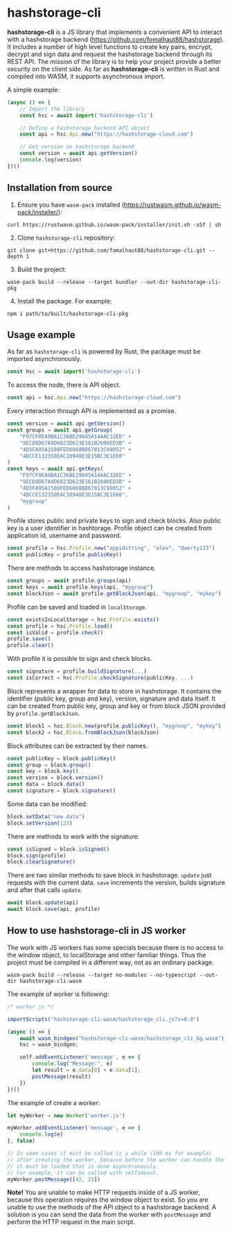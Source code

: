 # hashstorage-cli

**hashstorage-cli** is a JS library that implements a convenient API to interact with a hashstorage backend (https://github.com/fomalhaut88/hashstorage). It includes a number of high level functions to create key pairs, encrypt, decrypt and sign data and request the hashstorage backend through its REST API. The mission of the library is to help your project provide a better security on the client side. As far as **hashstorage-cli** is written in Rust and compiled into WASM, it supports asynchronous import.

A simple example:

```javascript
(async () => {
    // Import the library
    const hsc = await import('hashstorage-cli')

    // Define a hashstorage backend API object
    const api = hsc.Api.new("https://hashstorage-cloud.com")

    // Get version on hashstorage backend
    const version = await api.getVersion()
    console.log(version)
})()
```

## Installation from source

1. Ensure you have `wasm-pack` installed (https://rustwasm.github.io/wasm-pack/installer/):

```
curl https://rustwasm.github.io/wasm-pack/installer/init.sh -sSf | sh
```

2. Clone `hashstorage-cli` repository:

```
git clone git+https://github.com/fomalhaut88/hashstorage-cli.git --depth 1
```

3. Build the project:

```
wasm-pack build --release --target bundler --out-dir hashstorage-cli-pkg
```

4. Install the package. For example:

```
npm i path/to/built/hashstorage-cli-pkg
```

## Usage example

As far as `hashstorage-cli` is powered by Rust,
the package must be imported asynchronously.

```javascript
const hsc = await import('hashstorage-cli')
```

To access the node, there is API object.

```javascript
const api = hsc.Api.new("https://hashstorage-cloud.com")
```

Every interaction through API is implemented as a promise.

```javascript
const version = await api.getVersion()
const groups = await api.getGroup(
    "F97CF0EA9BA1C36BE29045A14AAC32ED" +
    "9ECD8D67A9D6823D623E161B2600ED3B" +
    "4D3FA95A1580FED6068BD67013C99052" +
    "4DCCE132350EAC38948E3E15BC3E1E60"
)
const keys = await api.getKeys(
    "F97CF0EA9BA1C36BE29045A14AAC32ED" +
    "9ECD8D67A9D6823D623E161B2600ED3B" +
    "4D3FA95A1580FED6068BD67013C99052" +
    "4DCCE132350EAC38948E3E15BC3E1E60",
    "mygroup"
)
```

Profile stores public and private keys to sign and check blocks.
Also public key is a user identifier in hashtorage.
Profile object can be created from application id, username and password.

```javascript
const profile = hsc.Profile.new("appidstring", "alex", "Qwerty123")
const publicKey = profile.publicKey()
```

There are methods to access hashstorage instance.

```javascript
const groups = await profile.groups(api)
const keys = await profile.keys(api, "mygroup")
const blockJson = await profile.getBlockJson(api, "mygroup", "mykey")
```

Profile can be saved and loaded in `localStorage`.

```javascript
const existsInLocalStorage = hsc.Profile.exists()
const profile = hsc.Profile.load()
const isValid = profile.check()
profile.save()
profile.clear()
```

With profile it is possible to sign and check blocks.

```javascript
const signature = profile.buildSignature(...)
const isCorrect = hsc.Profile.checkSignature(publicKey, ...)
```

Block represents a wrapper for data to store in hashstorage. It contains the
identifier (public key, group and key), version, signature and data itself.
It can be created from public key, group and key or from block JSON provided
by `profile.getBlockJson`.

```javascript
const block1 = hsc.Block.new(profile.publicKey(), "mygroup", "mykey")
const block2 = hsc.Block.fromBlockJson(blockJson)
```

Block attributes can be extracted by their names.

```javascript
const publicKey = block.publicKey()
const group = block.group()
const key = block.key()
const version = block.version()
const data = block.data()
const signature = block.signature()
```

Some data can be modified:

```javascript
block.setData("new data")
block.setVersion(123)
```

There are methods to work with the signature:

```javascript
const isSigned = block.isSigned()
block.sign(profile)
block.clearSignature()
```

There are two similar methods to save block in hashstorage.
`update` just requests with the current data.
`save` increments the version, builds signature and
after that calls `update`.

```javascript
await block.update(api)
await block.save(api, profile)
```

## How to use hashstorage-cli in JS worker

The work with JS workers has some specials because there is no access
to the window object, to localStorage and other familiar things.
Thus the project must be compiled in a different way,
not as an ordinary package.

```
wasm-pack build --release --target no-modules --no-typescript --out-dir hashstorage-cli-wasm
```

The example of worker is following:

```javascript
/* worker.js */

importScripts("hashstorage-cli-wasm/hashstorage_cli.js?v=0.0")

(async () => {
    await wasm_bindgen("hashstorage-cli-wasm/hashstorage_cli_bg.wasm")
    hsc = wasm_bindgen;

    self.addEventListener('message', e => {
        console.log("Message:", e)
        let result = e.data[0] + e.data[1];
        postMessage(result)
    })
})()
```

The example of create a worker:

```javascript
let myWorker = new Worker('worker.js')

myWorker.addEventListener('message', e => {
    console.log(e)
}, false)

// In some cases it must be called is a while (100 ms for example)
// after creating the worker, because before the worker can handle the message
// it must be loaded that is done asynchronously.
// For example, it can be called with setTimeout.
myWorker.postMessage([42, 23])
```

**Note!** You are unable to make HTTP requests inside of a JS worker, because this operation requires the window object to exist. So you are unable to use the methods of the API object to a hashstorage backend. A solution is you can send the data from the worker with `postMessage` and perform the HTTP request in the main script.
